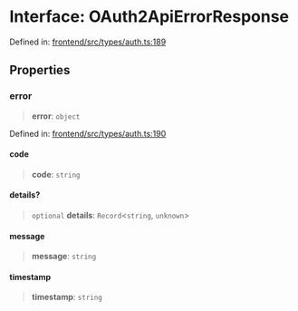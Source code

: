 # Interface: OAuth2ApiErrorResponse

Defined in: [frontend/src/types/auth.ts:189](https://github.com/lsendel/sass/blob/ca8b2b87627589617e0de57047e1f50d53e78078/frontend/src/types/auth.ts#L189)

## Properties

### error

> **error**: `object`

Defined in: [frontend/src/types/auth.ts:190](https://github.com/lsendel/sass/blob/ca8b2b87627589617e0de57047e1f50d53e78078/frontend/src/types/auth.ts#L190)

#### code

> **code**: `string`

#### details?

> `optional` **details**: `Record`\<`string`, `unknown`\>

#### message

> **message**: `string`

#### timestamp

> **timestamp**: `string`
